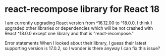 
# react-recompose library for React 18

I am currently upgrading React version from ^16.12.00 to ^18.0.0. I think I upgraded other libraries or dependencies which will be not crashed with React ^18.0.0 except one library and that is "react-recompose."

Error statements
When I looked about their library, I guess their latest supporting version is 17.0.2, so I wonder is there anyway I can fix this issue?

        